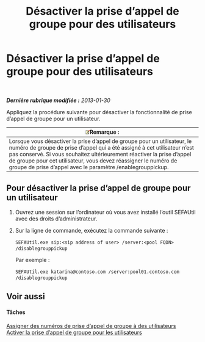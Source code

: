 ﻿---
title: Désactiver la prise d’appel de groupe pour des utilisateurs
TOCTitle: Désactiver la prise d’appel de groupe pour des utilisateurs
ms:assetid: 91b06f9e-2840-45a2-bbb3-6a29179b9a9f
ms:mtpsurl: https://technet.microsoft.com/fr-fr/library/JJ945638(v=OCS.15)
ms:contentKeyID: 53095465
ms.date: 05/20/2016
mtps_version: v=OCS.15
ms.translationtype: HT
---

# Désactiver la prise d’appel de groupe pour des utilisateurs

 

_**Dernière rubrique modifiée :** 2013-01-30_

Appliquez la procédure suivante pour désactiver la fonctionnalité de prise d’appel de groupe pour un utilisateur.

<table>
<thead>
<tr class="header">
<th><img src="images/Gg398920.note(OCS.15).gif" title="note" alt="note" />Remarque :</th>
</tr>
</thead>
<tbody>
<tr class="odd">
<td>Lorsque vous désactiver la prise d’appel de groupe pour un utilisateur, le numéro de groupe de prise d’appel qui a été assigné à cet utilisateur n’est pas conservé. Si vous souhaitez ultérieurement réactiver la prise d’appel de groupe pour cet utilisateur, vous devez réassigner le numéro de groupe de prise d’appel avec le paramètre /enablegrouppickup.</td>
</tr>
</tbody>
</table>


## Pour désactiver la prise d’appel de groupe pour un utilisateur

1.  Ouvrez une session sur l’ordinateur où vous avez installé l’outil SEFAUtil avec des droits d’administrateur.

2.  Sur la ligne de commande, exécutez la commande suivante :
    
        SEFAUtil.exe sip:<sip address of user> /server:<pool FQDN> /disablegrouppickup
    
    Par exemple :
    
        SEFAUtil.exe katarina@contoso.com /server:pool01.contoso.com /disablegrouppickup

## Voir aussi

#### Tâches

[Assigner des numéros de prise d’appel de groupe à des utilisateurs](lync-server-2013-assign-group-call-pickup-numbers-to-users.md)  
[Activer la prise d’appel de groupe pour les utilisateurs](lync-server-2013-enable-group-call-pickup-for-users.md)


